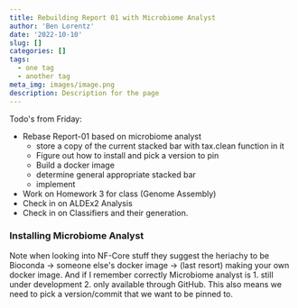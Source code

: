 ```yaml
---
title: Rebuilding Report 01 with Microbiome Analyst
author: 'Ben Lorentz'
date: '2022-10-10'
slug: []
categories: []
tags:
  - one tag
  - another tag
meta_img: images/image.png
description: Description for the page
---
```


Todo's from Friday:

- Rebase Report-01 based on microbiome analyst
  - store a copy of the current stacked bar with tax.clean function in it
  - Figure out how to install and pick a version to pin
  - Build a docker image
  - determine general appropriate stacked bar
  - implement
- Work on Homework 3 for class (Genome Assembly)
- Check in on ALDEx2 Analysis
- Check in on Classifiers and their generation.


### Installing Microbiome Analyst

Note when looking into NF-Core stuff they suggest the heriachy to be Bioconda -> someone else's docker image -> (last resort) making your own docker image. And if I remember correctly Microbiome analyst is 1. still under development 2. only available through GitHub. This also means we need to pick a version/commit that we want to be pinned to. 


